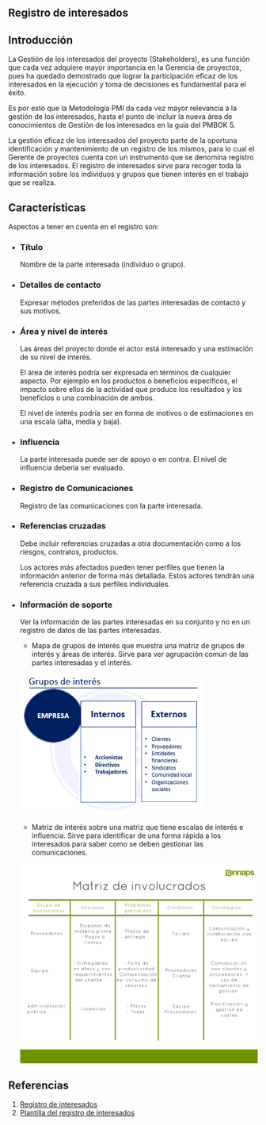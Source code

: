 ## Registro de interesados
## Introducción
La Gestión de los interesados del proyecto (Stakeholders), es una función que cada vez adquiere mayor importancia en la Gerencia de proyectos, pues ha quedado demostrado que lograr la participación eficaz de los interesados en la ejecución y toma de decisiones es fundamental para el éxito.

Es por esto que la Metodología PMI da cada vez mayor relevancia a la gestión de los interesados, hasta el punto de incluir la nueva área de conocimientos de Gestión de los interesados en la guía del PMBOK 5.

La gestión eficaz de los interesados del proyecto parte de la oportuna identificación y mantenimiento de un registro de los mismos, para lo cual el Gerente de proyectos cuenta con un instrumento que se denomina registro de los interesados.
El registro de interesados sirve para recoger toda la información sobre los individuos y grupos que tienen interés en el trabajo que se realiza.

## Características

Aspectos a tener en cuenta en el registro son:

* ###  Título
   Nombre de la parte interesada (individuo o grupo).

* ### Detalles de contacto
   Expresar métodos preferidos de las partes interesadas de contacto y sus motivos.

* ### Área y nivel de interés
  Las áreas del proyecto donde el actor está interesado y una estimación de su nivel de interés.
  
  El área de interés podría ser expresada en términos de cualquier aspecto. Por ejemplo en los productos o beneficios específicos, el impacto sobre ellos de la actividad que produce los resultados y los beneficios o una combinación de ambos.
  
  El nivel de interés podría ser en forma de motivos o de estimaciones en una escala (alta, media y baja).

* ### Influencia
  La parte interesada puede ser de apoyo o en contra. El nivel de influencia debería ser evaluado.

* ### Registro de Comunicaciones
  Registro de las comunicaciones con la parte interesada.

* ### Referencias cruzadas
  Debe incluir referencias cruzadas a otra documentación como a los riesgos, contratos, productos.

  Los actores más afectados pueden tener perfiles que tienen la información anterior de forma más detallada. Estos actores tendrán una referencia cruzada a sus perfiles individuales.

* ### Información de soporte
  Ver la información de las partes interesadas en su conjunto y no en un registro de datos de las partes interesadas.
  
  - Mapa de grupos de interés que muestra una matriz de grupos de interés y áreas de interés. Sirve para ver agrupación común de las partes interesadas y el interés.
  
  ![Mapa de grupos de interés](https://raw.githubusercontent.com/cs-ehu/img/master/gruposInteres.png)
  
  - Matriz de interés sobre una matriz que tiene escalas de interés e influencia. Sirve para identificar de una forma rápida a los interesados para saber como se deben gestionar las comunicaciones. 
  
  ![Matriz de interés](https://raw.githubusercontent.com/cs-ehu/img/master/matrizInvolucrados.jpg)

## Referencias
1. [Registro de interesados](https://www.praxisframework.org/es/method/stakeholder-register)
2. [Plantilla del registro de interesados](http://www.pmoinformatica.com/2015/04/plantilla-registro-de-interesados.html)
